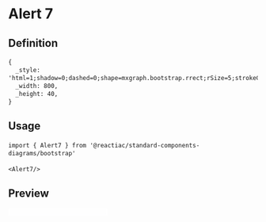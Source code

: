 # Alert 7

## Definition

```
{
  _style: 'html=1;shadow=0;dashed=0;shape=mxgraph.bootstrap.rrect;rSize=5;strokeColor=#FDFDFE;strokeWidth=1;fillColor=#FEFEFE;fontColor=#818182;whiteSpace=wrap;align=left;verticalAlign=middle;spacingLeft=10;',
  _width: 800,
  _height: 40,
}
```

## Usage

```
import { Alert7 } from '@reactiac/standard-components-diagrams/bootstrap'

<Alert7/>
```

## Preview

<img src="./alert-7.png" width="200"/>
